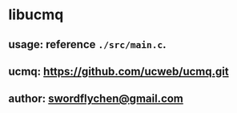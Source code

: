 libucmq
==========


usage: reference `./src/main.c`.
---------------------------------------

ucmq: https://github.com/ucweb/ucmq.git
---------------------------------------

author: swordflychen@gmail.com
---------------------------------------
